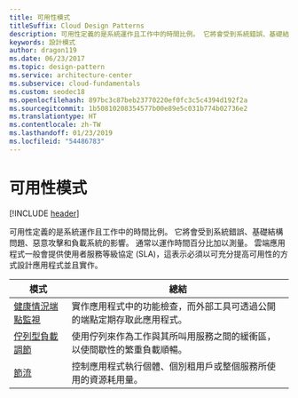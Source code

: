```yaml
---
title: 可用性模式
titleSuffix: Cloud Design Patterns
description: 可用性定義的是系統運作且工作中的時間比例。 它將會受到系統錯誤、基礎結構問題、惡意攻擊和負載系統的影響。 通常以運作時間百分比加以測量。 雲端應用程式一般會提供使用者服務等級協定 (SLA)，這表示必須以可充分提高可用性的方式設計應用程式並且實作。
keywords: 設計模式
author: dragon119
ms.date: 06/23/2017
ms.topic: design-pattern
ms.service: architecture-center
ms.subservice: cloud-fundamentals
ms.custom: seodec18
ms.openlocfilehash: 897bc3c87beb23770220ef0fc3c5c4394d192f2a
ms.sourcegitcommit: 1b50810208354577b00e89e5c031b774b02736e2
ms.translationtype: HT
ms.contentlocale: zh-TW
ms.lasthandoff: 01/23/2019
ms.locfileid: "54486783"
---
```

# <a name="availability-patterns"></a>可用性模式

[!INCLUDE [header](../../_includes/header.md)]

可用性定義的是系統運作且工作中的時間比例。 它將會受到系統錯誤、基礎結構問題、惡意攻擊和負載系統的影響。 通常以運作時間百分比加以測量。 雲端應用程式一般會提供使用者服務等級協定 (SLA)，這表示必須以可充分提高可用性的方式設計應用程式並且實作。

|                            模式                             |                                                           總結                                                            |
|----------------------------------------------------------------|------------------------------------------------------------------------------------------------------------------------------|
| [健康情況端點監視](../health-endpoint-monitoring.md) | 實作應用程式中的功能檢查，而外部工具可透過公開的端點定期存取此應用程式。 |
|  [佇列型負載調節](../queue-based-load-leveling.md)  | 使用佇列來作為工作與其所叫用服務之間的緩衝區，以使間歇性的繁重負載順暢。  |
|                 [節流](../throttling.md)                 |   控制應用程式執行個體、個別租用戶或整個服務所使用的資源耗用量。    |

